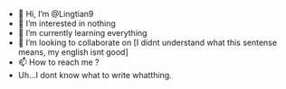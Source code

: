 - 👋 Hi, I’m @Lingtian9
- 👀 I’m interested in nothing
- 🌱 I’m currently learning everything
- 💞️ I’m looking to collaborate on [I didnt understand what this sentense means, my english isnt good]
- 📫 How to reach me ?
-    Uh...I dont know what to write whatthing.
<!---
Lingtian9/Lingtian9 is a ✨ special ✨ repository because its `README.md` (this file) appears on your GitHub profile.
You can click the Preview link to take a look at your changes.
--->

